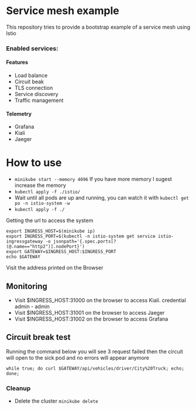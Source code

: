 # Service mesh example

This repository tries to provide a bootstrap example of a service mesh using Istio


### Enabled services:
#### Features
- Load balance
- Circuit beak
- TLS connection
- Service discovery
- Traffic management 
 
#### Telemetry 
- Grafana
- Kiali
- Jaeger 


# How to use
* `minikube start --memory 4096` If you have more memory I sugest increase the memory
* `kubectl apply -f ./istio/`
* Wait until all pods are up and running, you can watch it with `kubectl get po -n istio-system -w`
* `kubectl apply -f ./`


Getting the url to access the system
```
export INGRESS_HOST=$(minikube ip)
export INGRESS_PORT=$(kubectl -n istio-system get service istio-ingressgateway -o jsonpath='{.spec.ports[?(@.name=="http2")].nodePort}')
export GATEWAY=$INGRESS_HOST:$INGRESS_PORT
echo $GATEWAY
```
Visit the address printed on the Browser
 
## Monitoring

* Visit $INGRESS_HOST:31000 on the browser to access Kiali. credential admin - admin
* Visit $INGRESS_HOST:31001 on the browser to access Jaeger
* Visit $INGRESS_HOST:31002 on the browser to access Grafana

## Circuit break test
Running the command below you will see 3 request failed 
then the circuit will  open to the sick pod and no errors will appear anymore

`while true; do curl $GATEWAY/api/vehicles/driver/City%20Truck; echo; done;`

### Cleanup

* Delete the cluster
``minikube delete``

